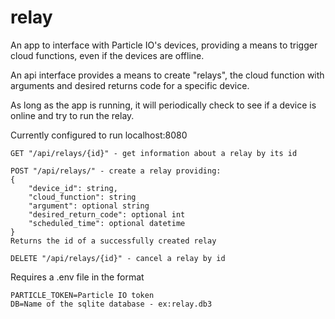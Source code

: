 # relay

An app to interface with Particle IO's devices, providing a means to trigger cloud functions, even if the devices are offline.

An api interface provides a means to create "relays", the cloud function with arguments and desired returns code for a specific device.

As long as the app is running, it will periodically check to see if a device is online and try to run the relay.

Currently configured to run localhost:8080

```
GET "/api/relays/{id}" - get information about a relay by its id
```

```
POST "/api/relays/" - create a relay providing:
{
    "device_id": string,
    "cloud_function": string
    "argument": optional string
    "desired_return_code": optional int
    "scheduled_time": optional datetime
}
Returns the id of a successfully created relay
```

```
DELETE "/api/relays/{id}" - cancel a relay by id
```

Requires a .env file in the format
```
PARTICLE_TOKEN=Particle IO token
DB=Name of the sqlite database - ex:relay.db3
```
